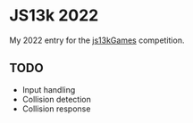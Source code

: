 # JS13k 2022

My 2022 entry for the [js13kGames](https://js13kgames.com) competition.

## TODO

- Input handling
- Collision detection
- Collision response
